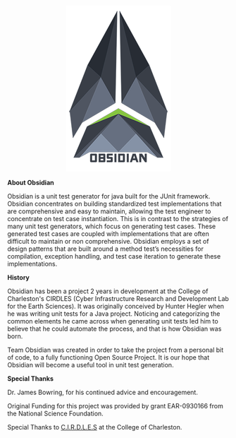 

<!--Obsidian Logo/ Link to Portal-->
<div width="100px" height="100px">
<p "margin-top="1000px" align="center">
	<a href="http://www.obsidiantest.org"><img  src="https://github.com/jhhegler/obsidian/blob/master/images/obsidianLogoForREADME.png?raw=true"/></a>
</p>
</div>

**About Obsidian**

Obsidian is a unit test generator for java built for the JUnit framework. Obsidian concentrates on building standardized test implementations that are comprehensive and easy to maintain, allowing the test engineer to concentrate on test case instantiation. This is in contrast to the strategies of many unit test generators, which focus on generating test cases. These generated test cases are coupled with implementations that are often difficult to maintain or non comprehensive. Obsidian employs a set of design patterns that are built around a method test’s necessities for compilation, exception handling, and test case iteration to generate these implementations.

**History**

Obsidian has been a project 2 years in development at the College of Charleston's CIRDLES (Cyber Infrastructure Research and Development Lab for the Earth Sciences). It was originally conceived by Hunter Hegler when he was writing unit tests for a Java project. Noticing and categorizing the common elements he came across when generating unit tests led him to believe that he could automate the process, and that is how Obsidian was born.

Team Obsidian was created in order to take the project from a personal bit of code, to a fully functioning Open Source Project. It is our hope that Obsidian will become a useful tool in unit test generation.

**Special Thanks**

Dr. James Bowring, for his continued advice and encouragement.

Original Funding for this project was provided by grant EAR-0930166 from the National Science Foundation.

Special Thanks to [C.I.R.D.L.E.S](http://cirdles.org/) at the College of Charleston.


